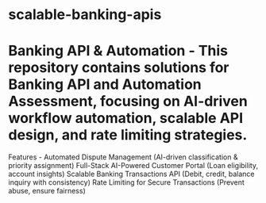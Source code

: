 # scalable-banking-apis
#  Banking API &amp; Automation - This repository contains solutions for Banking API and Automation Assessment, focusing on AI-driven workflow automation, scalable API design, and rate limiting strategies.
Features - 
Automated Dispute Management (AI-driven classification & priority assignment)
Full-Stack AI-Powered Customer Portal (Loan eligibility, account insights)
Scalable Banking Transactions API (Debit, credit, balance inquiry with consistency)
Rate Limiting for Secure Transactions (Prevent abuse, ensure fairness)


